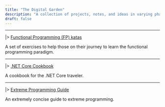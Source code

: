 ```yaml
---
title: "The Digital Garden"
description: "A collection of projects, notes, and ideas in varying phases of budding in this digital garden."
draft: false
---
```


---

|> [Functional Programming (FP) katas](https://github.com/ddubson/functional-programming-katas)

A set of exercises to help those on their journey to learn the functional programming paradigm.

---

|> [.NET Core Cookbook](https://dotnet-cookbook.dmitriydubson.com)

A cookbook for the .NET Core traveler.

---

|> [Extreme Programming Guide](https://github.com/ddubson/xp-guides/blob/master/extreme-programming.md)

An extremely concise guide to extreme programming.
